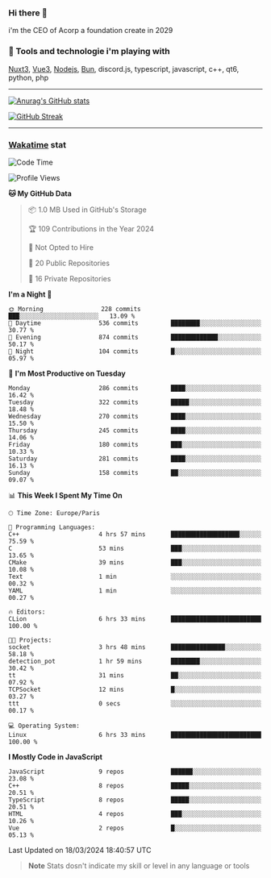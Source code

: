 ### Hi there 👋

i'm the CEO of Acorp a foundation create in 2029  

### 🧰 Tools and technologie i'm playing with

[Nuxt3](https://nuxt.com), [Vue3](https://vuejs.org/), [Nodejs](https://nodejs.org), [Bun](https://bun.sh/), discord.js, typescript, javascript, c++, qt6, python, php

---

[![Anurag's GitHub stats](https://github-readme-stats.vercel.app/api?username=ackimixs&show_icons=true&theme=github_dark&count_private=true)](https://www.ackimixs.xyz)

[![GitHub Streak](https://github-readme-streak-stats.herokuapp.com?user=Ackimixs&theme=github-dark-blue&date_format=j%20M%5B%20Y%5D&mode=weekly)](https://git.io/streak-stats)

---
 
 ### [Wakatime](https://wakatime.com/) stat

<!--START_SECTION:waka-->
![Code Time](http://img.shields.io/badge/Code%20Time-953%20hrs%2039%20mins-blue)

![Profile Views](http://img.shields.io/badge/Profile%20Views-0-blue)

**🐱 My GitHub Data** 

> 📦 1.0 MB Used in GitHub's Storage 
 > 
> 🏆 109 Contributions in the Year 2024
 > 
> 🚫 Not Opted to Hire
 > 
> 📜 20 Public Repositories 
 > 
> 🔑 16 Private Repositories 
 > 
**I'm a Night 🦉** 

```text
🌞 Morning                228 commits         ███░░░░░░░░░░░░░░░░░░░░░░   13.09 % 
🌆 Daytime                536 commits         ████████░░░░░░░░░░░░░░░░░   30.77 % 
🌃 Evening                874 commits         █████████████░░░░░░░░░░░░   50.17 % 
🌙 Night                  104 commits         █░░░░░░░░░░░░░░░░░░░░░░░░   05.97 % 
```
📅 **I'm Most Productive on Tuesday** 

```text
Monday                   286 commits         ████░░░░░░░░░░░░░░░░░░░░░   16.42 % 
Tuesday                  322 commits         █████░░░░░░░░░░░░░░░░░░░░   18.48 % 
Wednesday                270 commits         ████░░░░░░░░░░░░░░░░░░░░░   15.50 % 
Thursday                 245 commits         ████░░░░░░░░░░░░░░░░░░░░░   14.06 % 
Friday                   180 commits         ███░░░░░░░░░░░░░░░░░░░░░░   10.33 % 
Saturday                 281 commits         ████░░░░░░░░░░░░░░░░░░░░░   16.13 % 
Sunday                   158 commits         ██░░░░░░░░░░░░░░░░░░░░░░░   09.07 % 
```


📊 **This Week I Spent My Time On** 

```text
🕑︎ Time Zone: Europe/Paris

💬 Programming Languages: 
C++                      4 hrs 57 mins       ███████████████████░░░░░░   75.59 % 
C                        53 mins             ███░░░░░░░░░░░░░░░░░░░░░░   13.65 % 
CMake                    39 mins             ███░░░░░░░░░░░░░░░░░░░░░░   10.08 % 
Text                     1 min               ░░░░░░░░░░░░░░░░░░░░░░░░░   00.32 % 
YAML                     1 min               ░░░░░░░░░░░░░░░░░░░░░░░░░   00.27 % 

🔥 Editors: 
CLion                    6 hrs 33 mins       █████████████████████████   100.00 % 

🐱‍💻 Projects: 
socket                   3 hrs 48 mins       ███████████████░░░░░░░░░░   58.18 % 
detection_pot            1 hr 59 mins        ████████░░░░░░░░░░░░░░░░░   30.42 % 
tt                       31 mins             ██░░░░░░░░░░░░░░░░░░░░░░░   07.92 % 
TCPSocket                12 mins             █░░░░░░░░░░░░░░░░░░░░░░░░   03.27 % 
ttt                      0 secs              ░░░░░░░░░░░░░░░░░░░░░░░░░   00.17 % 

💻 Operating System: 
Linux                    6 hrs 33 mins       █████████████████████████   100.00 % 
```

**I Mostly Code in JavaScript** 

```text
JavaScript               9 repos             ██████░░░░░░░░░░░░░░░░░░░   23.08 % 
C++                      8 repos             █████░░░░░░░░░░░░░░░░░░░░   20.51 % 
TypeScript               8 repos             █████░░░░░░░░░░░░░░░░░░░░   20.51 % 
HTML                     4 repos             ███░░░░░░░░░░░░░░░░░░░░░░   10.26 % 
Vue                      2 repos             █░░░░░░░░░░░░░░░░░░░░░░░░   05.13 % 
```




 Last Updated on 18/03/2024 18:40:57 UTC
<!--END_SECTION:waka-->

> **Note**
> Stats dosn't indicate my skill or level in any language or tools
